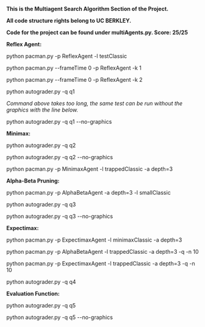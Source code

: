 **This is the Multiagent Search Algorithm Section of the Project.**

**All code structure rights belong to UC BERKLEY.**

**Code for the project can be found under multiAgents.py. Score: 25/25**

**Reflex Agent:**

python pacman.py -p ReflexAgent -l testClassic

python pacman.py --frameTime 0 -p ReflexAgent -k 1

python pacman.py --frameTime 0 -p ReflexAgent -k 2

python autograder.py -q q1

*Command above takes too long, the same test can be run without the graphics with the line below.*

python autograder.py -q q1 --no-graphics

**Minimax:**

python autograder.py -q q2

python autograder.py -q q2 --no-graphics

python pacman.py -p MinimaxAgent -l trappedClassic -a depth=3

**Alpha-Beta Pruning:**

python pacman.py -p AlphaBetaAgent -a depth=3 -l smallClassic

python autograder.py -q q3

python autograder.py -q q3 --no-graphics

**Expectimax:**

python pacman.py -p ExpectimaxAgent -l minimaxClassic -a depth=3

python pacman.py -p AlphaBetaAgent -l trappedClassic -a depth=3 -q -n 10

python pacman.py -p ExpectimaxAgent -l trappedClassic -a depth=3 -q -n 10

python autograder.py -q q4

**Evaluation Function:**

python autograder.py -q q5

python autograder.py -q q5 --no-graphics
